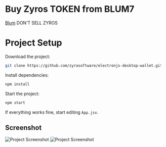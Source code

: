 # Buy Zyros TOKEN from BLUM7
[Blum](https://t.me/blum/app?startapp=memepadjetton_ZYROS_VvycR-ref_bwyZNQEA2u) 
DON'T SELL ZYROS

# Project Setup

Download the project:

```sh
git clone https://github.com/zyrasoftware/electronjs-desktop-wallet.git

```

Install dependencies:

```sh
npm install
```

Start the project:

```sh
npm start
```

If everything works fine, start editing `App.jsx`.

## Screenshot

![Project Screenshot](https://i.hizliresim.com/lu5g2t4.jpg)
![Project Screenshot](https://i.hizliresim.com/80b60gg.jpg)
